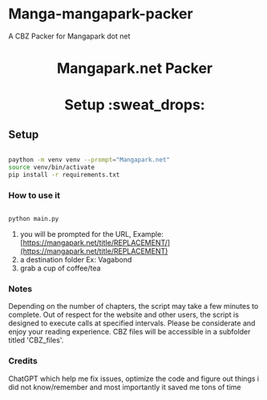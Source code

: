 # Manga-mangapark-packer
A CBZ Packer for Mangapark dot net

<div align="center">
    <h1>Mangapark.net Packer</h1>
</div>

<div align="center">

</div>

<div align="center">
    <h1>Setup :sweat_drops:</h1>
</div>

## Setup

  ```zsh
  
  paython -m venv venv --prompt="Mangapark.net"
  source venv/bin/activate
  pip install -r requirements.txt
  ```

### How to use it

```zsh

python main.py

```

1) you will be prompted for the URL, Example: [https://mangapark.net/title/REPLACEMENT/](https://mangapark.net/title/REPLACEMENT)
2) a destination folder Ex: Vagabond
3) grab a cup of coffee/tea


### Notes

Depending on the number of chapters, the script may take a few minutes to complete. Out of respect for the website and other users, the script is designed to execute calls at specified intervals. Please be considerate and enjoy your reading experience. CBZ files will be accessible in a subfolder titled 'CBZ_files'.

### Credits

ChatGPT which help me fix issues, optimize the code and figure out things i did not know/remember and most importantly it saved me tons of time


